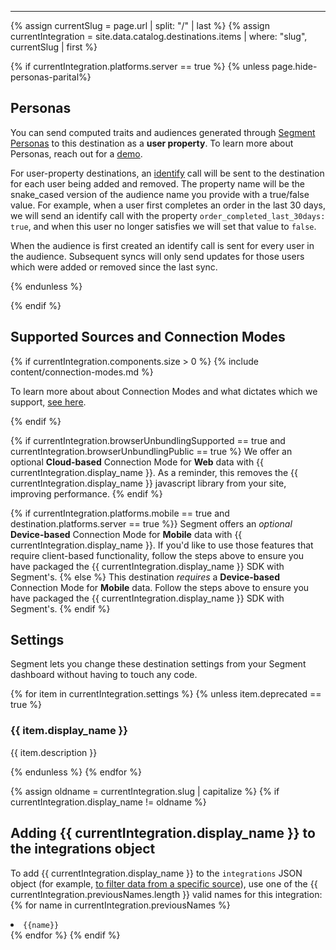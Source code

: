 <hr/>
<!-- in the file we're pulling from the API, "name" corresponds with the path to the yml blob for a specific destination.-->
{% assign currentSlug = page.url | split: "/" | last %}
{% assign currentIntegration = site.data.catalog.destinations.items | where: "slug", currentSlug | first %}

{% if currentIntegration.platforms.server == true %}
{% unless page.hide-personas-parital%}

## Personas

You can send computed traits and audiences generated through [Segment Personas](/docs/personas) to this destination as a **user property**. To learn more about Personas, reach out for a [demo](https://segment.com/contact/demo).

For user-property destinations, an [identify](/docs/spec/identify) call will be sent to the destination for each user being added and removed. The property name will be the snake_cased version of the audience name you provide with a true/false value. For example, when a user first completes an order in the last 30 days, we will send an identify call with the property `order_completed_last_30days: true`, and when this user no longer satisfies we will set that value to `false`.

When the audience is first created an identify call is sent for every user in the audience. Subsequent syncs will only send updates for those users which were added or removed since the last sync.

{% endunless %}

{% endif %}


## Supported Sources and Connection Modes
{% if currentIntegration.components.size > 0 %}
{% include content/connection-modes.md %}

To learn more about about Connection Modes and what dictates which we support, [see here](https://segment.com/docs/destinations/#connection-modes).

{% endif %}

{% if currentIntegration.browserUnbundlingSupported == true and currentIntegration.browserUnbundlingPublic == true %}
We offer an optional **Cloud-based** Connection Mode for **Web** data with {{ currentIntegration.display_name }}. As a reminder, this removes the {{ currentIntegration.display_name }} javascript library from your site, improving performance.
{% endif %}

{% if currentIntegration.platforms.mobile == true and destination.platforms.server == true %}}
Segment offers an *optional* **Device-based** Connection Mode for **Mobile** data with {{ currentIntegration.display_name }}. If you'd like to use those features that require client-based functionality, follow the steps above to ensure you have packaged the {{ currentIntegration.display_name }} SDK with Segment's.
{% else %}
This destination *requires* a **Device-based** Connection Mode for **Mobile** data. Follow the steps above to ensure you have packaged the {{ currentIntegration.display_name }} SDK with Segment's.
{% endif %}

## Settings

Segment lets you change these destination settings from your Segment dashboard without having to touch any code.

{% for item in currentIntegration.settings %}
  {% unless item.deprecated == true %}
### {{ item.display_name }}

{{ item.description }}

  {% endunless %}
{% endfor %}

{% assign oldname = currentIntegration.slug | capitalize %}
{% if currentIntegration.display_name != oldname %}

## Adding {{ currentIntegration.display_name }} to the integrations object

To add {{ currentIntegration.display_name }} to the `integrations` JSON object (for example, <a href="https://segment.com/docs/guides/general/filtering-data/#filtering-with-the-integrations-object">to filter data from a specific source</a>), use one of the {{ currentIntegration.previousNames.length }} valid names for this integration:
{% for name in currentIntegration.previousNames %}
        <li><code>{{name}}</code></li>
    {% endfor %}
{% endif %}
